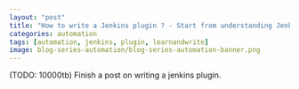 ```yaml
---
layout: "post"
title: "How to write a Jenkins plugin ? - Start from understanding Jenkins internals"
categories: automation
tags: [automation, jenkins, plugin, learnandwrite]
image: blog-series-automation/blog-series-automation-banner.png 
---
```


(TODO: 10000tb) Finish a post on writing a jenkins plugin.
